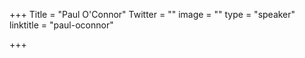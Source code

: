 +++
Title = "Paul O'Connor"
Twitter = ""
image = ""
type = "speaker"
linktitle = "paul-oconnor"

+++


